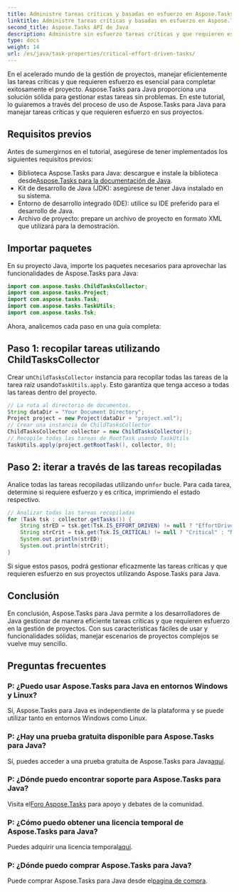 ```yaml
---
title: Administre tareas críticas y basadas en esfuerzo en Aspose.Tasks
linktitle: Administre tareas críticas y basadas en esfuerzo en Aspose.Tasks
second_title: Aspose.Tasks API de Java
description: Administre sin esfuerzo tareas críticas y que requieren esfuerzo en sus proyectos Java con Aspose.Tasks. Descargue la biblioteca y mejore sus capacidades de gestión de proyectos.
type: docs
weight: 14
url: /es/java/task-properties/critical-effort-driven-tasks/
---
```

En el acelerado mundo de la gestión de proyectos, manejar eficientemente las tareas críticas y que requieren esfuerzo es esencial para completar exitosamente el proyecto. Aspose.Tasks para Java proporciona una solución sólida para gestionar estas tareas sin problemas. En este tutorial, lo guiaremos a través del proceso de uso de Aspose.Tasks para Java para manejar tareas críticas y que requieren esfuerzo en sus proyectos.
## Requisitos previos
Antes de sumergirnos en el tutorial, asegúrese de tener implementados los siguientes requisitos previos:
- Biblioteca Aspose.Tasks para Java: descargue e instale la biblioteca desde[Aspose.Tasks para la documentación de Java](https://reference.aspose.com/tasks/java/).
- Kit de desarrollo de Java (JDK): asegúrese de tener Java instalado en su sistema.
- Entorno de desarrollo integrado (IDE): utilice su IDE preferido para el desarrollo de Java.
- Archivo de proyecto: prepare un archivo de proyecto en formato XML que utilizará para la demostración.
## Importar paquetes
En su proyecto Java, importe los paquetes necesarios para aprovechar las funcionalidades de Aspose.Tasks para Java:
```java
import com.aspose.tasks.ChildTasksCollector;
import com.aspose.tasks.Project;
import com.aspose.tasks.Task;
import com.aspose.tasks.TaskUtils;
import com.aspose.tasks.Tsk;
```
Ahora, analicemos cada paso en una guía completa:
## Paso 1: recopilar tareas utilizando ChildTasksCollector
 Crear un`ChildTasksCollector` instancia para recopilar todas las tareas de la tarea raíz usando`TaskUtils.apply`. Esto garantiza que tenga acceso a todas las tareas dentro del proyecto.
```java
// La ruta al directorio de documentos.
String dataDir = "Your Document Directory";
Project project = new Project(dataDir + "project.xml");
// Crear una instancia de ChildTasksCollector
ChildTasksCollector collector = new ChildTasksCollector();
// Recopile todas las tareas de RootTask usando TaskUtils
TaskUtils.apply(project.getRootTask(), collector, 0);
```
## Paso 2: iterar a través de las tareas recopiladas
 Analice todas las tareas recopiladas utilizando un`for` bucle. Para cada tarea, determine si requiere esfuerzo y es crítica, imprimiendo el estado respectivo.
```java
// Analizar todas las tareas recopiladas
for (Task tsk : collector.getTasks()) {
    String strED = tsk.get(Tsk.IS_EFFORT_DRIVEN) != null ? "EffortDriven" : "Non-EffortDriven";
    String strCrit = tsk.get(Tsk.IS_CRITICAL) != null ? "Critical" : "Non-Critical";
    System.out.println(strED);
    System.out.println(strCrit);
}
```
Si sigue estos pasos, podrá gestionar eficazmente las tareas críticas y que requieren esfuerzo en sus proyectos utilizando Aspose.Tasks para Java.
## Conclusión
En conclusión, Aspose.Tasks para Java permite a los desarrolladores de Java gestionar de manera eficiente tareas críticas y que requieren esfuerzo en la gestión de proyectos. Con sus características fáciles de usar y funcionalidades sólidas, manejar escenarios de proyectos complejos se vuelve muy sencillo.
## Preguntas frecuentes
### P: ¿Puedo usar Aspose.Tasks para Java en entornos Windows y Linux?
Sí, Aspose.Tasks para Java es independiente de la plataforma y se puede utilizar tanto en entornos Windows como Linux.
### P: ¿Hay una prueba gratuita disponible para Aspose.Tasks para Java?
 Sí, puedes acceder a una prueba gratuita de Aspose.Tasks para Java[aquí](https://releases.aspose.com/).
### P: ¿Dónde puedo encontrar soporte para Aspose.Tasks para Java?
 Visita el[Foro Aspose.Tasks](https://forum.aspose.com/c/tasks/15) para apoyo y debates de la comunidad.
### P: ¿Cómo puedo obtener una licencia temporal de Aspose.Tasks para Java?
 Puedes adquirir una licencia temporal[aquí](https://purchase.aspose.com/temporary-license/).
### P: ¿Dónde puedo comprar Aspose.Tasks para Java?
 Puede comprar Aspose.Tasks para Java desde el[pagina de compra](https://purchase.aspose.com/buy).